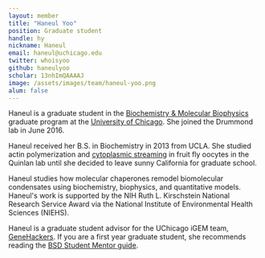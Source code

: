 ```yaml
---
layout: member
title: "Haneul Yoo"
position: Graduate student
handle: hy
nickname: Haneul
email: haneul@uchicago.edu
twitter: whoisyoo
github: haneulyoo
scholar: 13nhImQAAAAJ
image: /assets/images/team/haneul-yoo.png
alum: false
---
```

Haneul is a graduate student in the [Biochemistry & Molecular Biophysics][1] graduate program at the [University of Chicago][2]. She joined the Drummond lab in June 2016. 

Haneul received her B.S. in Biochemistry in 2013 from UCLA. She studied actin polymerization and [cytoplasmic streaming][3] in fruit fly oocytes in the Quinlan lab until she decided to leave sunny California for graduate school. 

Haneul studies how molecular chaperones remodel biomolecular condensates using biochemistry, biophysics, and quantitative models. Haneul's work is supported by the NIH Ruth L. Kirschstein National Research Service Award via the National Institute of Environmental Health Sciences (NIEHS). 

Haneul is a graduate student advisor for the UChicago iGEM team, [GeneHackers][4]. If you are a first year graduate student, she recommends reading the [BSD Student Mentor guide][5].


[1]: http://bmb.uchospitals.edu/
[2]: http://www.uchicago.edu
[3]: https://www.youtube.com/watch?v=9iQAOdVosx0
[4]: https://2019.igem.org/Team:UChicago/Team
[5]: https://biosciences.uchicago.edu/current-students/resources/BSD-student-mentor-guide